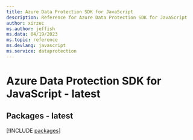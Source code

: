 ```yaml
---
title: Azure Data Protection SDK for JavaScript
description: Reference for Azure Data Protection SDK for JavaScript
author: xirzec
ms.author: jeffish
ms.data: 04/19/2023
ms.topic: reference
ms.devlang: javascript
ms.service: dataprotection
---
```

# Azure Data Protection SDK for JavaScript - latest
## Packages - latest
[!INCLUDE [packages](data-protection-index.md)]